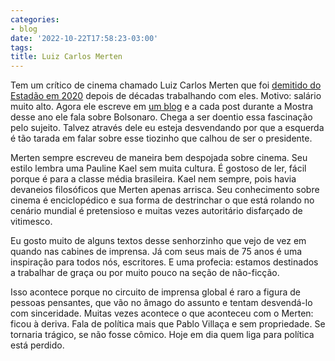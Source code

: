 ```yaml
---
categories:
- blog
date: '2022-10-22T17:58:23-03:00'
tags:
title: Luiz Carlos Merten
---
```


Tem um crítico de cinema chamado Luiz Carlos Merten que foi [demitido do Estadão em 2020](https://archive.is/Uw8Fm) depois de décadas trabalhando com eles. Motivo: salário muito alto. Agora ele escreve em [um blog](https://oblogdomerten.wordpress.com) e a cada post durante a Mostra desse ano ele fala sobre Bolsonaro. Chega a ser doentio essa fascinação pelo sujeito. Talvez através dele eu esteja desvendando por que a esquerda é tão tarada em falar sobre esse tiozinho que calhou de ser o presidente.

Merten sempre escreveu de maneira bem despojada sobre cinema. Seu estilo lembra uma Pauline Kael sem muita cultura. É gostoso de ler, fácil porque é para a classe média brasileira. Kael nem sempre, pois havia devaneios filosóficos que Merten apenas arrisca. Seu conhecimento sobre cinema é enciclopédico e sua forma de destrinchar o que está rolando no cenário mundial é pretensioso e muitas vezes autoritário disfarçado de vitimesco.

Eu gosto muito de alguns textos desse senhorzinho que vejo de vez em quando nas cabines de imprensa. Já com seus mais de 75 anos é uma inspiração para todos nós, escritores. E uma profecia: estamos destinados a trabalhar de graça ou por muito pouco na seção de não-ficção.

Isso acontece porque no circuito de imprensa global é raro a figura de pessoas pensantes, que vão no âmago do assunto e tentam desvendá-lo com sinceridade. Muitas vezes acontece o que aconteceu com o Merten: ficou à deriva. Fala de política mais que Pablo Villaça e sem propriedade. Se tornaria trágico, se não fosse cômico. Hoje em dia quem liga para política está perdido.

